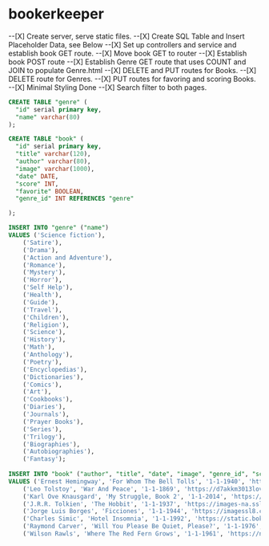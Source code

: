 # bookerkeeper

--[X] Create server, serve static files.
--[X] Create SQL Table and Insert Placeholder Data, see Below
--[X] Set up controllers and service and establish book GET route.
--[X] Move book GET to router
--[X] Establish book POST route
--[X] Establish Genre GET route that uses COUNT and JOIN to populate Genre.html
--[X] DELETE and PUT routes for Books.
--[X] DELETE route for Genres.
--[X] PUT routes for favoring and scoring Books.
--[X] Minimal Styling Done
--[X] Search filter to both pages.

```SQL 
CREATE TABLE "genre" (
  "id" serial primary key,
  "name" varchar(80)
);

CREATE TABLE "book" (
  "id" serial primary key,
  "title" varchar(120),
  "author" varchar(80),
  "image" varchar(1000),
  "date" DATE,
  "score" INT,
  "favorite" BOOLEAN,
  "genre_id" INT REFERENCES "genre"

);

INSERT INTO "genre" ("name") 
VALUES ('Science fiction'),
	('Satire'),
	('Drama'),
	('Action and Adventure'),
	('Romance'),
	('Mystery'),
	('Horror'),
	('Self Help'),
	('Health'),
	('Guide'),
	('Travel'),
	('Children'),
	('Religion'),
	('Science'),
	('History'),
	('Math'),
	('Anthology'),
	('Poetry'),
	('Encyclopedias'),
	('Dictionaries'),
	('Comics'),
	('Art'),
	('Cookbooks'),
	('Diaries'),
	('Journals'),
	('Prayer Books'),
	('Series'),
	('Trilogy'),
	('Biographies'),
	('Autobiographies'),
	('Fantasy');
	
INSERT INTO "book" ("author", "title", "date", "image", "genre_id", "score", "favorite")
VALUES ('Ernest Hemingway', 'For Whom The Bell Tolls', '1-1-1940', 'http://www.bookthink.com/images/170hem01.jpg', 3, 5, FALSE),
    ('Leo Tolstoy', 'War And Peace', '1-1-1869', 'https://d7akkm3013lov.cloudfront.net/covers/tolstoy-war-and-peace.jpg', 3, 5, FALSE),
    ('Karl Ove Knausgard', 'My Struggle, Book 2', '1-1-2014', 'https://images-na.ssl-images-amazon.com/images/I/51TAwy59O0L._SX332_BO1,204,203,200_.jpg', 3, 5, FALSE),
    ('J.R.R. Tolkien', 'The Hobbit', '1-1-1937', 'https://images-na.ssl-images-amazon.com/images/I/51uLvJlKpNL._SX321_BO1,204,203,200_.jpg', 12, 5, FALSE),
    ('Jorge Luis Borges', 'Ficciones', '1-1-1944', 'https://imagessl8.casadellibro.com/a/l/t0/08/9788499089508.jpg', 1, 5, FALSE),
    ('Charles Simic', 'Hotel Insomnia', '1-1-1992', 'https://static.bokelskere.no/85562e199b3ff456fe316db5c8a1d3be128d243c6051482326826a1d.jpeg', 18, 5, FALSE),
    ('Raymond Carver', 'Will You Please Be Quiet, Please?', '1-1-1976', 'https://images.gr-assets.com/books/1360355821l/11446.jpg', 3, 5, FALSE),
    ('Wilson Rawls', 'Where The Red Fern Grows', '1-1-1961', 'https://nashvillebookworm.files.wordpress.com/2015/03/redfern.jpg', 12, 5, FALSE);
```
